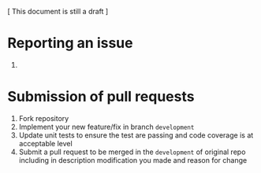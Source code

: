 [ This document is still a draft ]

Reporting an issue
==================
1. 


Submission of pull requests
===========================
1. Fork repository
2. Implement your new feature/fix in branch `development`
3. Update unit tests to ensure the test are passing and code coverage is at acceptable level 
4. Submit a pull request to be merged in the `development` of original repo including in description modification you made and reason for change
